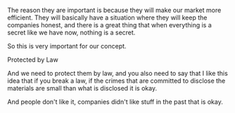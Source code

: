 The reason they are important is because they will make our market more efficient. They will basically have a situation  where they will keep the companies honest, and there is a great thing that when everything is a secret like we have now, nothing is a secret.

So this is very important for our concept.

Protected by Law

And we need to protect them by law, and you also need to say that I like this idea that if you break a law, if the crimes that are committed to disclose the materials are small than what is disclosed it is okay.

And people don't like it, companies didn't like stuff in the past that is okay.
